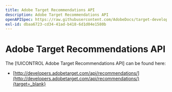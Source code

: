 ```yaml
---
title: Adobe Target Recommendations API
description: Adobe Target Recommendations API
openAPISpec: https://raw.githubusercontent.com/AdobeDocs/target-developers/main/src/models-api.json
exl-id: dbaa6723-cd34-41ad-b418-6d1d04e1580b
---
```

# Adobe Target Recommendations API

The [!UICONTROL Adobe Target Recommendations API] can be found here:

* [http://developers.adobetarget.com/api/recommendations/](http://developers.adobetarget.com/api/recommendations/){target=_blank}
